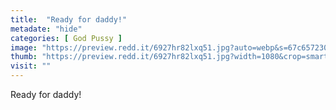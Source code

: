 ```yaml
---
title:  "Ready for daddy!"
metadate: "hide"
categories: [ God Pussy ]
image: "https://preview.redd.it/6927hr82lxq51.jpg?auto=webp&s=67c6572306b82298c667320aae8ba02342f5e1e5"
thumb: "https://preview.redd.it/6927hr82lxq51.jpg?width=1080&crop=smart&auto=webp&s=9f358d4596ede92879346123c9584f9b0056daac"
visit: ""
---
```

Ready for daddy!
